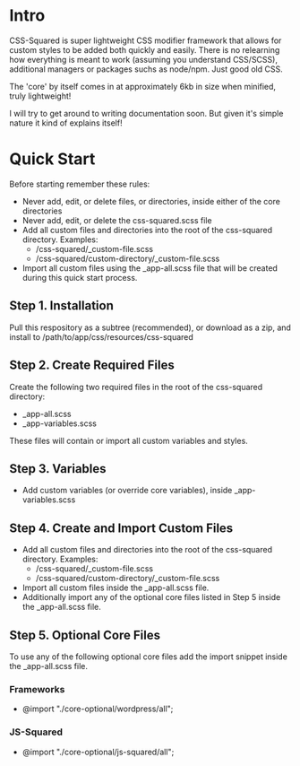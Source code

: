 # Intro #

CSS-Squared is super lightweight CSS modifier framework that allows for custom styles to be added both quickly and easily. There is no relearning how everything is meant to work (assuming you understand CSS/SCSS), additional managers or packages suchs as node/npm. Just good old CSS.

The 'core' by itself comes in at approximately 6kb in size when minified, truly lightweight!

I will try to get around to writing documentation soon. But given it's simple nature it kind of explains itself!

# Quick Start #

Before starting remember these rules:

* Never add, edit, or delete files, or directories, inside either of the core directories
* Never add, edit, or delete the css-squared.scss file
* Add all custom files and directories into the root of the css-squared directory. Examples:
    * /css-squared/_custom-file.scss
    * /css-squared/custom-directory/_custom-file.scss
* Import all custom files using the _app-all.scss file that will be created during this quick start process.

## Step 1. Installation ##

Pull this respository as a subtree (recommended), or download as a zip, and install to /path/to/app/css/resources/css-squared

## Step 2. Create Required Files ##
Create the following two required files in the root of the css-squared directory:

* _app-all.scss
* _app-variables.scss

These files will contain or import all custom variables and styles.

## Step 3. Variables ##
* Add custom variables (or override core variables), inside _app-variables.scss

## Step 4. Create and Import Custom Files ##
* Add all custom files and directories into the root of the css-squared directory. Examples:
    * /css-squared/_custom-file.scss
    * /css-squared/custom-directory/_custom-file.scss
* Import all custom files inside the _app-all.scss file.
* Additionally import any of the optional core files listed in Step 5 inside the _app-all.scss file.

## Step 5. Optional Core Files  ##
To use any of the following optional core files add the import snippet inside the _app-all.scss file.

### Frameworks ###

* @import "./core-optional/wordpress/all";

### JS-Squared ###

* @import "./core-optional/js-squared/all";